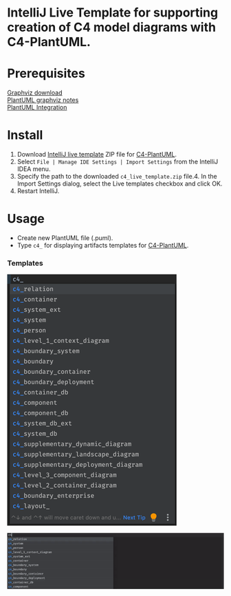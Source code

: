 # IntelliJ Live Template for supporting creation of C4 model diagrams with C4-PlantUML.

# Prerequisites

[Graphviz download](https://graphviz.gitlab.io/download/)  
[PlantUML graphviz notes](http://plantuml.com/graphviz-dot)  
[PlantUML Integration](https://plugins.jetbrains.com/plugin/7017-plantuml-integration)

# Install

1. Download [IntelliJ live template](./c4_live_template.zip) ZIP file for [C4-PlantUML](https://github.com/RicardoNiepel/C4-PlantUML).
2. Select `File | Manage IDE Settings | Import Settings` from the IntelliJ IDEA menu.
3. Specify the path to the downloaded `c4_live_template.zip` file.4. In the Import Settings dialog, select the Live templates checkbox and click OK.
4. Restart IntelliJ.

# Usage

* Create new PlantUML file (.puml).
* Type `c4_` for displaying artifacts templates for [C4-PlantUML](https://github.com/RicardoNiepel/C4-PlantUML).

### Templates

![Live template](./images/c4.png)

![](./images/c4demo1.gif)

